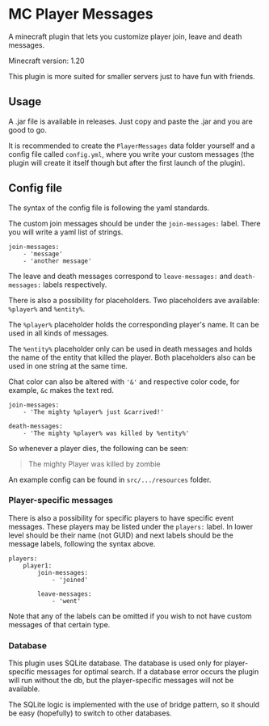 # MC Player Messages
A minecraft plugin that lets you customize player join, leave and death messages.

Minecraft version: 1.20

This plugin is more suited for smaller servers just to have fun with friends.

## Usage

A .jar file is available in releases. Just copy and paste the .jar and you are good to go.

It is recommended to create the `PlayerMessages` data folder yourself and a config file called `config.yml`, 
where you write your custom messages (the plugin will create it itself though but after the first launch of the plugin).  

## Config file

The syntax of the config file is following the yaml standards.

The custom join messages should be under the `join-messages:` label. There you will write a yaml list of strings.

```
join-messages:
    - 'message'
    - 'another message'
```

The leave and death messages correspond to `leave-messages:` and `death-messages:` labels respectively.

There is also a possibility for placeholders. Two placeholders ave available: `%player%` and `%entity%`. 

The `%player%` placeholder holds the corresponding player's name. It can be used in all kinds of messages.

The `%entity%` placeholder only can be used in death messages and holds the name of the entity that killed the player. Both placeholders also can be used in one string at the same time.

Chat color can also be altered with `'&'` and respective color code, for example, `&c` makes the text red.

```
join-messages:
    - 'The mighty %player% just &carrived!'
    
death-messages:
    - 'The mighty %player% was killed by %entity%'
```
So whenever a player dies, the following can be seen:
>The mighty Player was killed by zombie

An example config can be found in `src/.../resources` folder.

### Player-specific messages

There is also a possibility for specific players to have specific event messages. These players may
 be listed under the `players:` label. In lower level should be their name (not GUID) and next labels should be the message labels, following the syntax above.

```
players:
    player1:
        join-messages:
            - 'joined'
        
        leave-messages:
            - 'went'
```

Note that any of the labels can be omitted if you wish to not have custom messages of that certain type.

### Database

This plugin uses SQLite database. The database is used only for player-specific messages for optimal search. If a database error occurs the plugin will run without the db, but the player-specific messages will not be available.

The SQLite logic is implemented with the use of bridge pattern, so it should be easy (hopefully) to switch to other databases.
